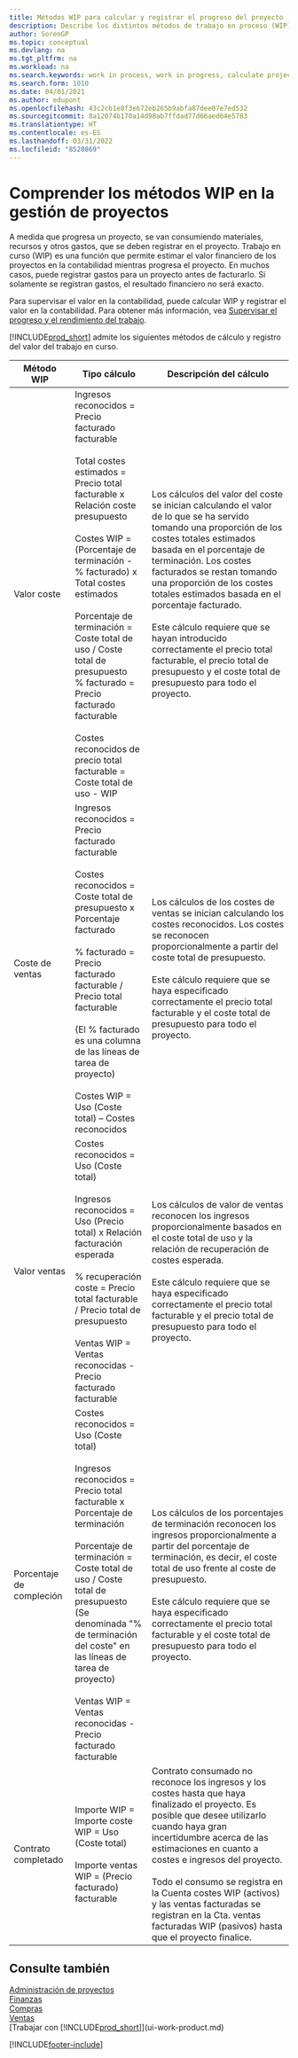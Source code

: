 ```yaml
---
title: Métodos WIP para calcular y registrar el progreso del proyecto
description: Describe los distintos métodos de trabajo en proceso (WIP) que puede utilizar para registrar, supervisar y calcular la información financiera de los proyectos en curso.
author: SorenGP
ms.topic: conceptual
ms.devlang: na
ms.tgt_pltfrm: na
ms.workload: na
ms.search.keywords: work in process, work in progress, calculate project WIP
ms.search.form: 1010
ms.date: 04/01/2021
ms.author: edupont
ms.openlocfilehash: 43c2cb1e8f3e672eb265b9abfa87dee07e7ed532
ms.sourcegitcommit: 8a12074b170a14d98ab7ffdad77d66aed64e5783
ms.translationtype: HT
ms.contentlocale: es-ES
ms.lasthandoff: 03/31/2022
ms.locfileid: "8520869"
---
```

# <a name="understanding-wip-methods-in-project-management"></a>Comprender los métodos WIP en la gestión de proyectos

A medida que progresa un proyecto, se van consumiendo materiales, recursos y otros gastos, que se deben registrar en el proyecto. Trabajo en curso (WIP) es una función que permite estimar el valor financiero de los proyectos en la contabilidad mientras progresa el proyecto. En muchos casos, puede registrar gastos para un proyecto antes de facturarlo. Si solamente se registran gastos, el resultado financiero no será exacto.

Para supervisar el valor en la contabilidad, puede calcular WIP y registrar el valor en la contabilidad. Para obtener más información, vea [Supervisar el progreso y el rendimiento del trabajo](projects-how-monitor-progress-performance.md).

[!INCLUDE[prod_short](includes/prod_short.md)] admite los siguientes métodos de cálculo y registro del valor del trabajo en curso.

| Método WIP | Tipo cálculo | Descripción del cálculo |
| --- | --- | --- |
| Valor coste |Ingresos reconocidos = Precio facturado facturable<br /><br /> Total costes estimados = Precio total facturable x Relación coste presupuesto<br /><br /> Costes WIP = (Porcentaje de terminación - % facturado) x Total costes estimados<br /><br /> Porcentaje de terminación = Coste total de uso / Coste total de presupuesto<br /> % facturado = Precio facturado facturable<br /><br /> Costes reconocidos de precio total facturable = Coste total de uso - WIP |Los cálculos del valor del coste se inician calculando el valor de lo que se ha servido tomando una proporción de los costes totales estimados basada en el porcentaje de terminación. Los costes facturados se restan tomando una proporción de los costes totales estimados basada en el porcentaje facturado.<br /><br /> Este cálculo requiere que se hayan introducido correctamente el precio total facturable, el precio total de presupuesto y el coste total de presupuesto para todo el proyecto. |
| Coste de ventas |Ingresos reconocidos = Precio facturado facturable<br /><br /> Costes reconocidos = Coste total de presupuesto x Porcentaje facturado<br /><br /> % facturado = Precio facturado facturable / Precio total facturable<br /><br /> (El % facturado es una columna de las líneas de tarea de proyecto)<br /><br /> Costes WIP = Uso (Coste total) – Costes reconocidos |Los cálculos de los costes de ventas se inician calculando los costes reconocidos. Los costes se reconocen proporcionalmente a partir del coste total de presupuesto.<br /><br /> Este cálculo requiere que se haya especificado correctamente el precio total facturable y el coste total de presupuesto para todo el proyecto. |
| Valor ventas |Costes reconocidos = Uso (Coste total)<br /><br /> Ingresos reconocidos = Uso (Precio total) x Relación facturación esperada<br /><br /> % recuperación coste = Precio total facturable / Precio total de presupuesto<br /><br /> Ventas WIP = Ventas reconocidas - Precio facturado facturable |Los cálculos de valor de ventas reconocen los ingresos proporcionalmente basados en el coste total de uso y la relación de recuperación de costes esperada.<br /><br /> Este cálculo requiere que se haya especificado correctamente el precio total facturable y el precio total de presupuesto para todo el proyecto. |
| Porcentaje de compleción |Costes reconocidos = Uso (Coste total)<br /><br /> Ingresos reconocidos = Precio total facturable x Porcentaje de terminación<br /><br /> Porcentaje de terminación = Coste total de uso / Coste total de presupuesto<br /> (Se denominada "% de terminación del coste" en las líneas de tarea de proyecto)<br /><br /> Ventas WIP = Ventas reconocidas - Precio facturado facturable |Los cálculos de los porcentajes de terminación reconocen los ingresos proporcionalmente a partir del porcentaje de terminación, es decir, el coste total de uso frente al coste de presupuesto.<br /><br /> Este cálculo requiere que se haya especificado correctamente el precio total facturable y el coste total de presupuesto para todo el proyecto. |
| Contrato completado |Importe WIP = Importe coste WIP = Uso (Coste total)<br /><br /> Importe ventas WIP = (Precio facturado) facturable |Contrato consumado no reconoce los ingresos y los costes hasta que haya finalizado el proyecto. Es posible que desee utilizarlo cuando haya gran incertidumbre acerca de las estimaciones en cuanto a costes e ingresos del proyecto.<br /><br /> Todo el consumo se registra en la Cuenta costes WIP (activos) y las ventas facturadas se registran en la Cta. ventas facturadas WIP (pasivos) hasta que el proyecto finalice. |

## <a name="see-also"></a>Consulte también

[Administración de proyectos](projects-manage-projects.md)  
[Finanzas](finance.md)  
[Compras](purchasing-manage-purchasing.md)         
[Ventas](sales-manage-sales.md)      
[Trabajar con [!INCLUDE[prod_short](includes/prod_short.md)]](ui-work-product.md)  


[!INCLUDE[footer-include](includes/footer-banner.md)]